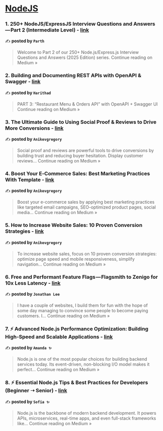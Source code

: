 
<h1><a href=https://medium.com/tag/nodejs/recommended target="_blank" rel="noopener noreferrer">NodeJS</a></h1>
<h3>1. 250+ NodeJS/ExpressJS Interview Questions and Answers — Part 2 (Intermediate Level) - <a href="https://medium.com/@parthraval01/250-nodejs-expressjs-interview-questions-and-answers-part-2-intermediate-level-db00426c5abd?source=rss------nodejs-5" target="_blank" rel="noopener noreferrer">link</a></h3>

✍️ **posted by `Parth`**

<blockquote>Welcome to Part 2 of our 250+ Node.js/Express.js Interview Questions and Answers (2025 Edition) series.
Continue reading on Medium »</blockquote>

<h3>2. Building and Documenting REST APIs with OpenAPI & Swagger - <a href="https://medium.com/@haritha3rd/building-and-documenting-rest-apis-with-openapi-swagger-fd34ebcc252a?source=rss------nodejs-5" target="_blank" rel="noopener noreferrer">link</a></h3>

✍️ **posted by `Harithad`**

<blockquote>PART 3: “Restaurant Menu & Orders API” with OpenAPI + Swagger UI
Continue reading on Medium »</blockquote>

<h3>3. The Ultimate Guide to Using Social Proof & Reviews to Drive More Conversions - <a href="https://medium.com/@anikevgregory351/the-ultimate-guide-to-using-social-proof-reviews-to-drive-more-conversions-1de6721794ac?source=rss------nodejs-5" target="_blank" rel="noopener noreferrer">link</a></h3>

✍️ **posted by `Anikevgregory`**

<blockquote>Social proof and reviews are powerful tools to drive conversions by building trust and reducing buyer hesitation. Display customer reviews…
Continue reading on Medium »</blockquote>

<h3>4. Boost Your E‑Commerce Sales: Best Marketing Practices With Template - <a href="https://medium.com/@anikevgregory351/boost-your-e-commerce-sales-best-marketing-practices-with-template-06e74a22f1d0?source=rss------nodejs-5" target="_blank" rel="noopener noreferrer">link</a></h3>

✍️ **posted by `Anikevgregory`**

<blockquote>Boost your e-commerce sales by applying best marketing practices like targeted email campaigns, SEO-optimized product pages, social media…
Continue reading on Medium »</blockquote>

<h3>5. How to Increase Website Sales: 10 Proven Conversion Strategies - <a href="https://medium.com/@anikevgregory351/how-to-increase-website-sales-10-proven-conversion-strategies-21471e5c8741?source=rss------nodejs-5" target="_blank" rel="noopener noreferrer">link</a></h3>

✍️ **posted by `Anikevgregory`**

<blockquote>To increase website sales, focus on 10 proven conversion strategies: optimize page speed and mobile responsiveness, simplify navigation…
Continue reading on Medium »</blockquote>

<h3>6. Free and Performant Feature Flags — Flagsmith to Zenigo for 10x Less Latency - <a href="https://medium.com/@jonathan.lee.devel/free-and-performant-feature-flags-flagsmith-to-zenigo-for-10x-less-latency-ab7b59d40d3c?source=rss------nodejs-5" target="_blank" rel="noopener noreferrer">link</a></h3>

✍️ **posted by `Jonathan Lee`**

<blockquote>I have a couple of websites, I build them for fun with the hope of some day managing to convince some people to become paying customers. I…
Continue reading on Medium »</blockquote>

<h3>7. ⚡ Advanced Node.js Performance Optimization: Building High-Speed and Scalable Applications  - <a href="https://medium.com/@Amanda10/advanced-node-js-performance-optimization-building-high-speed-and-scalable-applications-33d25ad16417?source=rss------nodejs-5" target="_blank" rel="noopener noreferrer">link</a></h3>

✍️ **posted by `Amanda ✨`**

<blockquote>Node.js is one of the most popular choices for building backend services today. Its event-driven, non-blocking I/O model makes it perfect…
Continue reading on Medium »</blockquote>

<h3>8. ⚡ Essential Node.js Tips & Best Practices for Developers (Beginner ➝ Senior) - <a href="https://medium.com/@Sofia07/essential-node-js-tips-best-practices-for-developers-beginner-senior-19b75515d8ae?source=rss------nodejs-5" target="_blank" rel="noopener noreferrer">link</a></h3>

✍️ **posted by `Sofia ✨`**

<blockquote>Node.js is the backbone of modern backend development. It powers APIs, microservices, real-time apps, and even full-stack frameworks like…
Continue reading on Medium »</blockquote>

